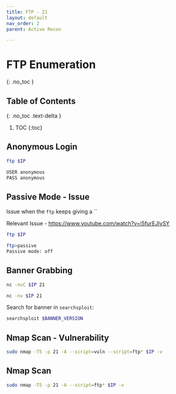 ```yaml
---
title: FTP - 21
layout: default
nav_order: 2
parent: Active Recon

---
```


# FTP Enumeration
{: .no_toc }

## Table of Contents
{: .no_toc .text-delta }
1. TOC
{:toc}

## Anonymous Login
```bash
ftp $IP 

USER anonymous
PASS anonymous
```

## Passive Mode - Issue 
Issue when the `ftp` keeps giving a ``

Relevant Issue - https://www.youtube.com/watch?v=i5furEJlySY
```bash
ftp $IP

ftp>passive
Passive mode: off
```

## Banner Grabbing
```bash
nc -nvC $IP 21
```

```bash
nc -nv $IP 21
```

Search for banner in `searchsploit`: 
```bash
searchsploit $BANNER_VERSION 
```


## Nmap Scan - Vulnerability 
```bash
sudo nmap -T5 -p 21 -A --script=vuln --script=ftp* $IP -v 
```

## Nmap Scan
```bash
sudo nmap -T5 -p 21 -A --script=ftp* $IP -v 
```

